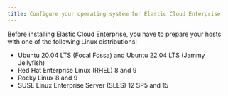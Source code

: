 ```yaml
---
title: Configure your operating system for Elastic Cloud Enterprise
---
```


Before installing Elastic Cloud Enterprise, you have to prepare your hosts with one of the following Linux distributions:

- Ubuntu 20.04 LTS (Focal Fossa) and Ubuntu 22.04 LTS (Jammy Jellyfish)
- Red Hat Enterprise Linux (RHEL) 8 and 9
- Rocky Linux 8 and 9
- SUSE Linux Enterprise Server (SLES) 12 SP5 and 15